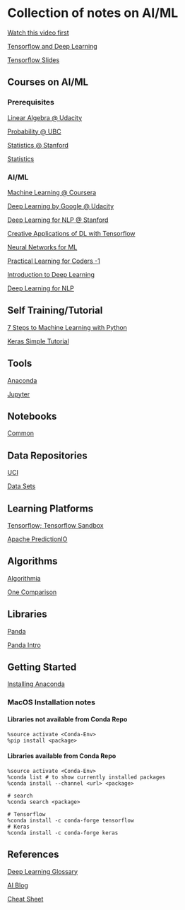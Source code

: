 # Collection of notes on AI/ML
[Watch this video first](https://vimeo.com/170189199)

[Tensorflow and Deep Learning](https://youtu.be/qyvlt7kiQoI0)

[Tensorflow Slides](https://docs.google.com/presentation/d/1TVixw6ItiZ8igjp6U17tcgoFrLSaHWQmMOwjlgQY9co/pub?slide=id.p)

## Courses on AI/ML
### Prerequisites
[Linear Algebra @ Udacity](https://www.udacity.com/course/linear-algebra-refresher-course--ud953)

[Probability @ UBC](https://www.cs.ubc.ca/~murphyk/MLbook/)

[Statistics @ Stanford](http://statweb.stanford.edu/~tibs/ElemStatLearn/)

[Statistics](http://www.springer.com/de/book/9780387402727)

### AI/ML
[Machine Learning @ Coursera](https://www.coursera.org/learn/machine-learning)

[Deep Learning by Google @ Udacity](https://www.udacity.com/course/deep-learning--ud730)

[Deep Learning for NLP @ Stanford](http://cs224d.stanford.edu/syllabus.html)

[Creative Applications of DL with Tensorflow](https://www.class-central.com/mooc/6679/kadenze-creative-applications-of-deep-learning-with-tensorflow)

[Neural Networks for ML](https://www.class-central.com/mooc/398/coursera-neural-networks-for-machine-learning)

[Practical Learning for Coders -1](https://www.class-central.com/mooc/7887/practical-deep-learning-for-coders-part-1)

[Introduction to Deep Learning](https://www.class-central.com/mooc/8083/6-s191-introduction-to-deep-learning)

[Deep Learning for NLP](https://www.class-central.com/mooc/8097/deep-learning-for-natural-language-processing)


## Self Training/Tutorial
[7 Steps to Machine Learning with Python](http://www.kdnuggets.com/2015/11/seven-steps-machine-learning-python.html)

[Keras Simple Tutorial](https://www.datacamp.com/community/tutorials/deep-learning-python#gs.B1YeSy8)

## Tools
[Anaconda](https://www.continuum.io/)

[Jupyter](https://jupyter.org/)

## Notebooks
[Common](https://github.com/donnemartin/data-science-ipython-notebooks)

## Data Repositories
[UCI](http://archive.ics.uci.edu/ml/)

[Data Sets](https://www.reddit.com/r/datasets/)

## Learning Platforms
[Tensorflow; ](https://www.tensorflow.org/)
[Tensorflow Sandbox](http://playground.tensorflow.org/)

[Apache PredictionIO](http://predictionio.incubator.apache.org/)

## Algorithms
[Algorithmia](https://algorithmia.com/)

[One Comparison](http://www.dataschool.io/comparing-supervised-learning-algorithms/)

## Libraries
[Panda](http://pandas.pydata.org/)

[Panda Intro](https://youtu.be/9d5-Ti6onew0)

## Getting Started
[Installing Anaconda](https://www.continuum.io/downloads)

### MacOS Installation notes
#### Libraries not available from Conda Repo
```
%source activate <Conda-Env>
%pip install <package>
```
#### Libraries available from Conda Repo
```
%source activate <Conda-Env>
%conda list # to show currently installed packages
%conda install --channel <url> <package>

# search
%conda search <package>

# Tensorflow
%conda install -c conda-forge tensorflow
# Keras
%conda install -c conda-forge keras
```
## References
[Deep Learning Glossary](https://deeplearning4j.org/glossary)

[AI Blog](https://openai.com/blog/)

[Cheat Sheet](https://unsupervisedmethods.com/cheat-sheet-of-machine-learning-and-python-and-math-cheat-sheets-a4afe4e791b6)

